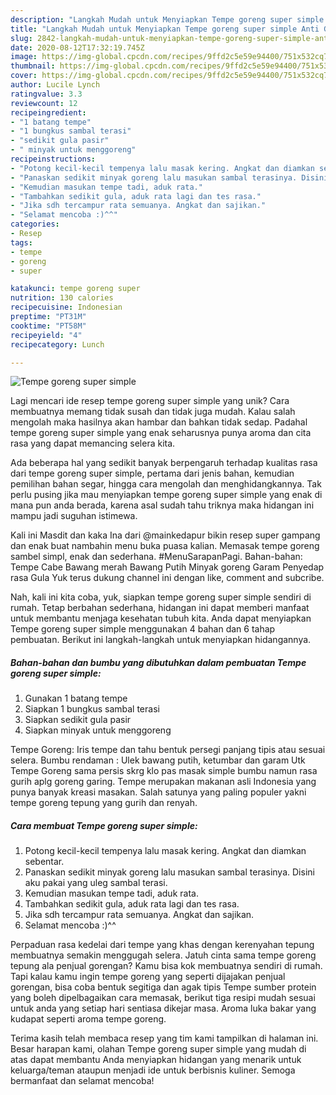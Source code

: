 ```yaml
---
description: "Langkah Mudah untuk Menyiapkan Tempe goreng super simple Anti Gagal"
title: "Langkah Mudah untuk Menyiapkan Tempe goreng super simple Anti Gagal"
slug: 2842-langkah-mudah-untuk-menyiapkan-tempe-goreng-super-simple-anti-gagal
date: 2020-08-12T17:32:19.745Z
image: https://img-global.cpcdn.com/recipes/9ffd2c5e59e94400/751x532cq70/tempe-goreng-super-simple-foto-resep-utama.jpg
thumbnail: https://img-global.cpcdn.com/recipes/9ffd2c5e59e94400/751x532cq70/tempe-goreng-super-simple-foto-resep-utama.jpg
cover: https://img-global.cpcdn.com/recipes/9ffd2c5e59e94400/751x532cq70/tempe-goreng-super-simple-foto-resep-utama.jpg
author: Lucile Lynch
ratingvalue: 3.3
reviewcount: 12
recipeingredient:
- "1 batang tempe"
- "1 bungkus sambal terasi"
- "sedikit gula pasir"
- " minyak untuk menggoreng"
recipeinstructions:
- "Potong kecil-kecil tempenya lalu masak kering. Angkat dan diamkan sebentar."
- "Panaskan sedikit minyak goreng lalu masukan sambal terasinya. Disini aku pakai yang uleg sambal terasi."
- "Kemudian masukan tempe tadi, aduk rata."
- "Tambahkan sedikit gula, aduk rata lagi dan tes rasa."
- "Jika sdh tercampur rata semuanya. Angkat dan sajikan."
- "Selamat mencoba :)^^"
categories:
- Resep
tags:
- tempe
- goreng
- super

katakunci: tempe goreng super 
nutrition: 130 calories
recipecuisine: Indonesian
preptime: "PT31M"
cooktime: "PT58M"
recipeyield: "4"
recipecategory: Lunch

---
```



![Tempe goreng super simple](https://img-global.cpcdn.com/recipes/9ffd2c5e59e94400/751x532cq70/tempe-goreng-super-simple-foto-resep-utama.jpg)

Lagi mencari ide resep tempe goreng super simple yang unik? Cara membuatnya memang tidak susah dan tidak juga mudah. Kalau salah mengolah maka hasilnya akan hambar dan bahkan tidak sedap. Padahal tempe goreng super simple yang enak seharusnya punya aroma dan cita rasa yang dapat memancing selera kita.

Ada beberapa hal yang sedikit banyak berpengaruh terhadap kualitas rasa dari tempe goreng super simple, pertama dari jenis bahan, kemudian pemilihan bahan segar, hingga cara mengolah dan menghidangkannya. Tak perlu pusing jika mau menyiapkan tempe goreng super simple yang enak di mana pun anda berada, karena asal sudah tahu triknya maka hidangan ini mampu jadi suguhan istimewa.

Kali ini Masdit dan kaka Ina dari @mainkedapur bikin resep super gampang dan enak buat nambahin menu buka puasa kalian. Memasak tempe goreng sambel simpl, enak dan sederhana. #MenuSarapanPagi. Bahan-bahan: Tempe Cabe Bawang merah Bawang Putih Minyak goreng Garam Penyedap rasa Gula Yuk terus dukung channel ini dengan like, comment and subcribe.


Nah, kali ini kita coba, yuk, siapkan tempe goreng super simple sendiri di rumah. Tetap berbahan sederhana, hidangan ini dapat memberi manfaat untuk membantu menjaga kesehatan tubuh kita. Anda dapat menyiapkan Tempe goreng super simple menggunakan 4 bahan dan 6 tahap pembuatan. Berikut ini langkah-langkah untuk menyiapkan hidangannya.

<!--inarticleads1-->

##### Bahan-bahan dan bumbu yang dibutuhkan dalam pembuatan Tempe goreng super simple:

1. Gunakan 1 batang tempe
1. Siapkan 1 bungkus sambal terasi
1. Siapkan sedikit gula pasir
1. Siapkan  minyak untuk menggoreng


Tempe Goreng: Iris tempe dan tahu bentuk persegi panjang tipis atau sesuai selera. Bumbu rendaman : Ulek bawang putih, ketumbar dan garam Utk Tempe Goreng sama persis skrg klo pas masak simple bumbu namun rasa gurih aplg goreng garing. Tempe merupakan makanan asli Indonesia yang punya banyak kreasi masakan. Salah satunya yang paling populer yakni tempe goreng tepung yang gurih dan renyah. 

<!--inarticleads2-->

##### Cara membuat Tempe goreng super simple:

1. Potong kecil-kecil tempenya lalu masak kering. Angkat dan diamkan sebentar.
1. Panaskan sedikit minyak goreng lalu masukan sambal terasinya. Disini aku pakai yang uleg sambal terasi.
1. Kemudian masukan tempe tadi, aduk rata.
1. Tambahkan sedikit gula, aduk rata lagi dan tes rasa.
1. Jika sdh tercampur rata semuanya. Angkat dan sajikan.
1. Selamat mencoba :)^^


Perpaduan rasa kedelai dari tempe yang khas dengan kerenyahan tepung membuatnya semakin menggugah selera. Jatuh cinta sama tempe goreng tepung ala penjual gorengan? Kamu bisa kok membuatnya sendiri di rumah. Tapi kalau kamu ingin tempe goreng yang seperti dijajakan penjual gorengan, bisa coba bentuk segitiga dan agak tipis Tempe sumber protein yang boleh dipelbagaikan cara memasak, berikut tiga resipi mudah sesuai untuk anda yang setiap hari sentiasa dikejar masa. Aroma luka bakar yang kudapat seperti aroma tempe goreng. 

Terima kasih telah membaca resep yang tim kami tampilkan di halaman ini. Besar harapan kami, olahan Tempe goreng super simple yang mudah di atas dapat membantu Anda menyiapkan hidangan yang menarik untuk keluarga/teman ataupun menjadi ide untuk berbisnis kuliner. Semoga bermanfaat dan selamat mencoba!
